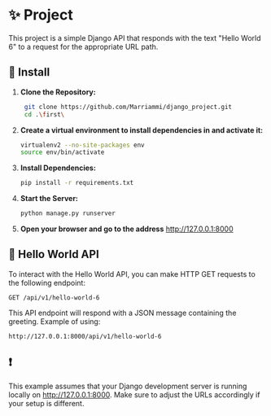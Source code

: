# ✨ Project

This project is a simple Django API that responds with the text "Hello World 6" to a request for the appropriate URL path.

## 🔨 Install

1. **Clone the Repository:**

   ```bash
    git clone https://github.com/Marriammi/django_project.git
    cd .\first\
   ```

2. **Create a virtual environment to install dependencies in and activate it:**

   ```bash
   virtualenv2 --no-site-packages env
   source env/bin/activate
   ```

3. **Install Dependencies:**

   ```bash
   pip install -r requirements.txt
   ```

4. **Start the Server:**

   ```bash
   python manage.py runserver
   ```

5. **Open your browser and go to the address** http://127.0.0.1:8000

## 👀 Hello World API

To interact with the Hello World API, you can make HTTP GET requests to the following endpoint:

```http
GET /api/v1/hello-world-6
```

This API endpoint will respond with a JSON message containing the greeting.
Example of using:

    http://127.0.0.1:8000/api/v1/hello-world-6

## ❗

This example assumes that your Django development server is running locally on http://127.0.0.1:8000. Make sure to adjust the URLs accordingly if your setup is different.
